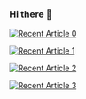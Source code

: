 ### Hi there 👋

<a target="_blank" href="https://github-readme-medium-recent-article.vercel.app/medium/@luvverma2011/0"><img src="https://github-readme-medium-recent-article.vercel.app/medium/@luvverma2011/0" alt="Recent Article 0"> 

<a target="_blank" href="https://github-readme-medium-recent-article.vercel.app/medium/@luvverma2011/0"><img src="https://github-readme-medium-recent-article.vercel.app/medium/@luvverma2011/0" alt="Recent Article 1"> 

<a target="_blank" href="https://github-readme-medium-recent-article.vercel.app/medium/@luvverma2011/0"><img src="https://github-readme-medium-recent-article.vercel.app/medium/@luvverma2011/0" alt="Recent Article 2"> 

<a target="_blank" href="https://github-readme-medium-recent-article.vercel.app/medium/@luvverma2011/0"><img src="https://github-readme-medium-recent-article.vercel.app/medium/@luvverma2011/0" alt="Recent Article 3"> 



<!--
**luv91/luv91** is a ✨ _special_ ✨ repository because its `README.md` (this file) appears on your GitHub profile.

Here are some ideas to get you started:

- 🔭 I’m currently working on ...
- 🌱 I’m currently learning ...
- 👯 I’m looking to collaborate on ...
- 🤔 I’m looking for help with ...
- 💬 Ask me about ...
- 📫 How to reach me: ...
- 😄 Pronouns: ...
- ⚡ Fun fact: ...
-->
